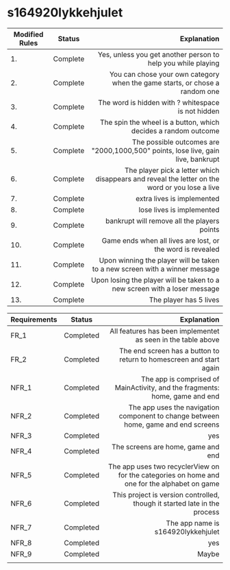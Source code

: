 # s164920lykkehjulet

| Modified Rules |  Status  |                                                                                    Explanation |
|----------------|:--------:|-----------------------------------------------------------------------------------------------:|
| 1.             | Complete |                                   Yes, unless you get another person to help you while playing |
| 2.             | Complete |                    You can chose your own category when the game starts, or chose a random one |
| 3.             | Complete |                                             The word is hidden with ? whitespace is not hidden |
| 4.             | Complete |                                 The spin the wheel is a button, which decides a random outcome |
| 5.             | Complete |               The possible outcomes are "2000,1000,500" points, lose live, gain live, bankrupt |
| 6.             | Complete | The player pick a letter which disappears and reveal the letter on the word or you lose a live |
| 7.             | Complete |                                                                     extra lives is implemented |
| 8.             | Complete |                                                                      lose lives is implemented |
| 9.             | Complete |                                                    bankrupt will remove all the players points |
| 10.            | Complete |                                     Game ends when all lives are lost, or the word is revealed |
| 11.            | Complete |                    Upon winning the player will be taken to a new screen with a winner message |
| 12.            | Complete |                      Upon losing the player will be taken to a new screen with a loser message |
| 13.            | Complete |                                                                         The player has 5 lives |


| Requirements |   Status      |                                                                                  Explanation |
|--------------|:-------------:|---------------------------------------------------------------------------------------------:|
| FR_1         |   Completed   |                                 All features has been implementet as seen in the table above |
| FR_2         |   Completed   |                          The end screen has a button to return to homescreen and start again |
| NFR_1        |   Completed   |                  The app is comprised of MainActivity, and the fragments: home, game and end |
| NFR_2        |   Completed   |           The app uses the navigation component to change between home, game and end screens |
| NFR_3        |   Completed   |                                                                                          yes |
| NFR_4        |   Completed   |                                                           The screens are home, game and end |
| NFR_5        |   Completed   | The app uses two recyclerView on for the categories on home and one for the alphabet on game |
| NFR_6        |   Completed   |                    This project is version controlled, though it started late in the process |
| NFR_7        |   Completed   |                                                          The app name is  s164920lykkehjulet |
| NFR_8        |   Completed   |                                                                                          yes |
| NFR_9        |   Completed   |                                                                                        Maybe |
|              |               |                                                                                              |

